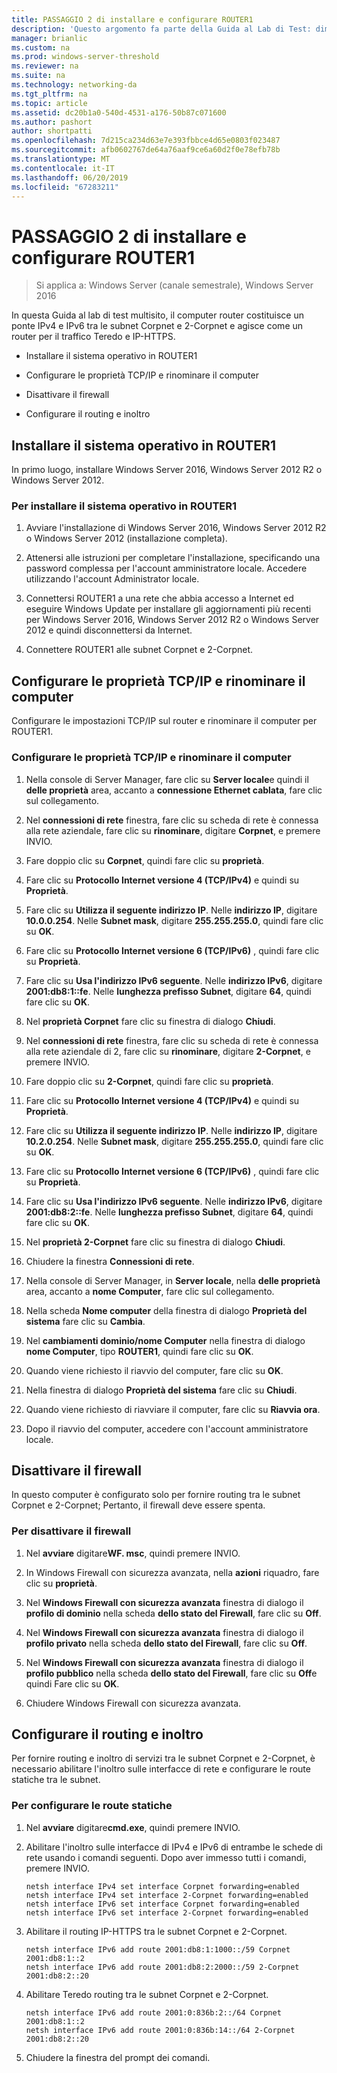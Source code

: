 ```yaml
---
title: PASSAGGIO 2 di installare e configurare ROUTER1
description: 'Questo argomento fa parte della Guida al Lab di Test: dimostrare una distribuzione multisito DirectAccess per Windows Server 2016'
manager: brianlic
ms.custom: na
ms.prod: windows-server-threshold
ms.reviewer: na
ms.suite: na
ms.technology: networking-da
ms.tgt_pltfrm: na
ms.topic: article
ms.assetid: dc20b1a0-540d-4531-a176-50b87c071600
ms.author: pashort
author: shortpatti
ms.openlocfilehash: 7d215ca234d63e7e393fbbce4d65e0803f023487
ms.sourcegitcommit: afb0602767de64a76aaf9ce6a60d2f0e78efb78b
ms.translationtype: MT
ms.contentlocale: it-IT
ms.lasthandoff: 06/20/2019
ms.locfileid: "67283211"
---
```

# <a name="step-2-install-and-configure-router1"></a>PASSAGGIO 2 di installare e configurare ROUTER1

>Si applica a: Windows Server (canale semestrale), Windows Server 2016

In questa Guida al lab di test multisito, il computer router costituisce un ponte IPv4 e IPv6 tra le subnet Corpnet e 2-Corpnet e agisce come un router per il traffico Teredo e IP-HTTPS.  
  
- Installare il sistema operativo in ROUTER1 
  
- Configurare le proprietà TCP/IP e rinominare il computer  
  
- Disattivare il firewall
  
- Configurare il routing e inoltro
  
## <a name="install-the-operating-system-on-router1"></a>Installare il sistema operativo in ROUTER1  
In primo luogo, installare Windows Server 2016, Windows Server 2012 R2 o Windows Server 2012.  
  
### <a name="to-install-the-operating-system-on-router1"></a>Per installare il sistema operativo in ROUTER1  
  
1.  Avviare l'installazione di Windows Server 2016, Windows Server 2012 R2 o Windows Server 2012 (installazione completa).  
  
2.  Attenersi alle istruzioni per completare l'installazione, specificando una password complessa per l'account amministratore locale. Accedere utilizzando l'account Administrator locale.  
  
3.  Connettersi ROUTER1 a una rete che abbia accesso a Internet ed eseguire Windows Update per installare gli aggiornamenti più recenti per Windows Server 2016, Windows Server 2012 R2 o Windows Server 2012 e quindi disconnettersi da Internet.  
  
4.  Connettere ROUTER1 alle subnet Corpnet e 2-Corpnet.  
  
## <a name="configure-tcpip-properties-and-rename-the-computer"></a>Configurare le proprietà TCP/IP e rinominare il computer  
Configurare le impostazioni TCP/IP sul router e rinominare il computer per ROUTER1.  
  
### <a name="to-configure-tcpip-properties-and-rename-the-computer"></a>Configurare le proprietà TCP/IP e rinominare il computer  
  
1.  Nella console di Server Manager, fare clic su **Server locale**e quindi il **delle proprietà** area, accanto a **connessione Ethernet cablata**, fare clic sul collegamento.  
  
2.  Nel **connessioni di rete** finestra, fare clic su scheda di rete è connessa alla rete aziendale, fare clic su **rinominare**, digitare **Corpnet**, e premere INVIO.  
  
3.  Fare doppio clic su **Corpnet**, quindi fare clic su **proprietà**.  
  
4.  Fare clic su **Protocollo Internet versione 4 (TCP/IPv4)** e quindi su **Proprietà**.  
  
5.  Fare clic su **Utilizza il seguente indirizzo IP**. Nelle **indirizzo IP**, digitare **10.0.0.254**. Nelle **Subnet mask**, digitare **255.255.255.0**, quindi fare clic su **OK**.  
  
6.  Fare clic su **Protocollo Internet versione 6 (TCP/IPv6)** , quindi fare clic su **Proprietà**.  
  
7.  Fare clic su **Usa l'indirizzo IPv6 seguente**. Nelle **indirizzo IPv6**, digitare **2001:db8:1::fe**. Nelle **lunghezza prefisso Subnet**, digitare **64**, quindi fare clic su **OK**.  
  
8.  Nel **proprietà Corpnet** fare clic su finestra di dialogo **Chiudi**.  
  
9. Nel **connessioni di rete** finestra, fare clic su scheda di rete è connessa alla rete aziendale di 2, fare clic su **rinominare**, digitare **2-Corpnet**, e premere INVIO.  
  
10. Fare doppio clic su **2-Corpnet**, quindi fare clic su **proprietà**.  
  
11. Fare clic su **Protocollo Internet versione 4 (TCP/IPv4)** e quindi su **Proprietà**.  
  
12. Fare clic su **Utilizza il seguente indirizzo IP**. Nelle **indirizzo IP**, digitare **10.2.0.254**. Nelle **Subnet mask**, digitare **255.255.255.0**, quindi fare clic su **OK**.  
  
13. Fare clic su **Protocollo Internet versione 6 (TCP/IPv6)** , quindi fare clic su **Proprietà**.  
  
14. Fare clic su **Usa l'indirizzo IPv6 seguente**. Nelle **indirizzo IPv6**, digitare **2001:db8:2::fe**. Nelle **lunghezza prefisso Subnet**, digitare **64**, quindi fare clic su **OK**.  
  
15. Nel **proprietà 2-Corpnet** fare clic su finestra di dialogo **Chiudi**.  
  
16. Chiudere la finestra **Connessioni di rete**.  
  
17. Nella console di Server Manager, in **Server locale**, nella **delle proprietà** area, accanto a **nome Computer**, fare clic sul collegamento.  
  
18. Nella scheda **Nome computer** della finestra di dialogo **Proprietà del sistema** fare clic su **Cambia**.  
  
19. Nel **cambiamenti dominio/nome Computer** nella finestra di dialogo **nome Computer**, tipo **ROUTER1**, quindi fare clic su **OK**.  
  
20. Quando viene richiesto il riavvio del computer, fare clic su **OK**.  
  
21. Nella finestra di dialogo **Proprietà del sistema** fare clic su **Chiudi**.  
  
22. Quando viene richiesto di riavviare il computer, fare clic su **Riavvia ora**.  
  
23. Dopo il riavvio del computer, accedere con l'account amministratore locale.  
  
## <a name="turn-off-the-firewall"></a>Disattivare il firewall  
In questo computer è configurato solo per fornire routing tra le subnet Corpnet e 2-Corpnet; Pertanto, il firewall deve essere spenta.  
  
### <a name="to-turn-off-the-firewall"></a>Per disattivare il firewall  
  
1.  Nel **avviare** digitare**WF. msc**, quindi premere INVIO.  
  
2.  In Windows Firewall con sicurezza avanzata, nella **azioni** riquadro, fare clic su **proprietà**.  
  
3.  Nel **Windows Firewall con sicurezza avanzata** finestra di dialogo il **profilo di dominio** nella scheda **dello stato del Firewall**, fare clic su **Off**.  
  
4.  Nel **Windows Firewall con sicurezza avanzata** finestra di dialogo il **profilo privato** nella scheda **dello stato del Firewall**, fare clic su **Off**.  
  
5.  Nel **Windows Firewall con sicurezza avanzata** finestra di dialogo il **profilo pubblico** nella scheda **dello stato del Firewall**, fare clic su **Off**e quindi Fare clic su **OK**.  
  
6.  Chiudere Windows Firewall con sicurezza avanzata.  
  
## <a name="configure-routing-and-forwarding"></a>Configurare il routing e inoltro  
Per fornire routing e inoltro di servizi tra le subnet Corpnet e 2-Corpnet, è necessario abilitare l'inoltro sulle interfacce di rete e configurare le route statiche tra le subnet.  
  
### <a name="to-configure-static-routes"></a>Per configurare le route statiche  
  
1.  Nel **avviare** digitare**cmd.exe**, quindi premere INVIO.  
  
2.  Abilitare l'inoltro sulle interfacce di IPv4 e IPv6 di entrambe le schede di rete usando i comandi seguenti. Dopo aver immesso tutti i comandi, premere INVIO.  
  
    ```  
    netsh interface IPv4 set interface Corpnet forwarding=enabled  
    netsh interface IPv4 set interface 2-Corpnet forwarding=enabled  
    netsh interface IPv6 set interface Corpnet forwarding=enabled  
    netsh interface IPv6 set interface 2-Corpnet forwarding=enabled  
    ```  
  
3.  Abilitare il routing IP-HTTPS tra le subnet Corpnet e 2-Corpnet.  
  
    ```  
    netsh interface IPv6 add route 2001:db8:1:1000::/59 Corpnet 2001:db8:1::2  
    netsh interface IPv6 add route 2001:db8:2:2000::/59 2-Corpnet 2001:db8:2::20  
    ```  
  
4.  Abilitare Teredo routing tra le subnet Corpnet e 2-Corpnet.  
  
    ```  
    netsh interface IPv6 add route 2001:0:836b:2::/64 Corpnet 2001:db8:1::2  
    netsh interface IPv6 add route 2001:0:836b:14::/64 2-Corpnet 2001:db8:2::20  
    ```  
  
5.  Chiudere la finestra del prompt dei comandi.
